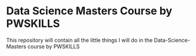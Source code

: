 # Data Science Masters Course by PWSKILLS

This repository will contain all the little things I will do in the Data-Science-Masters course by PWSKILLS
